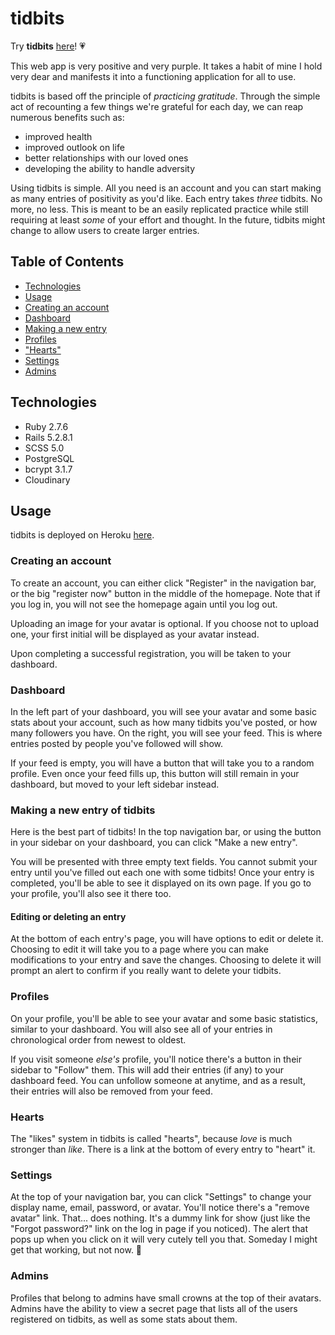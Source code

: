 # tidbits
Try **tidbits** [here](https://tidbitstime.herokuapp.com)! 💗

This web app is very positive and very purple. It takes a habit of mine I hold very dear and manifests it into a functioning application for all to use.

tidbits is based off the principle of *practicing gratitude*. Through the simple act of recounting a few things we're grateful for each day, we can reap numerous benefits such as:
* improved health
* improved outlook on life
* better relationships with our loved ones
* developing the ability to handle adversity

Using tidbits is simple. All you need is an account and you can start making as many entries of positivity as you'd like. Each entry takes *three* tidbits. No more, no less. This is meant to be an easily replicated practice while still requiring at least *some* of your effort and thought. In the future, tidbits might change to allow users to create larger entries.

## Table of Contents
* [Technologies](#technologies)
* [Usage](#usage)
* [Creating an account](#creating-an-account)
* [Dashboard](#dashboard)
* [Making a new entry](#making-a-new-entry-of-tidbits)
* [Profiles](#profiles)
* ["Hearts"](#hearts)
* [Settings](#settings)
* [Admins](#admins)


## Technologies
* Ruby 2.7.6
* Rails 5.2.8.1
* SCSS 5.0
* PostgreSQL
* bcrypt 3.1.7
* Cloudinary

## Usage
tidbits is deployed on Heroku [here](https://tidbitstime.herokuapp.com).

### Creating an account
To create an account, you can either click "Register" in the navigation bar, or the big "register now" button in the middle of the homepage. Note that if you log in, you will not see the homepage again until you log out.

Uploading an image for your avatar is optional. If you choose not to upload one, your first initial will be displayed as your avatar instead.

Upon completing a successful registration, you will be taken to your dashboard.

### Dashboard
In the left part of your dashboard, you will see your avatar and some basic stats about your account, such as how many tidbits you've posted, or how many followers you have. On the right, you will see your feed. This is where entries posted by people you've followed will show.

If your feed is empty, you will have a button that will take you to a random profile. Even once your feed fills up, this button will still remain in your dashboard, but moved to your left sidebar instead.

### Making a new entry of tidbits
Here is the best part of tidbits! In the top navigation bar, or using the button in your sidebar on your dashboard, you can click "Make a new entry".

You will be presented with three empty text fields. You cannot submit your entry until you've filled out each one with some tidbits! Once your entry is completed, you'll be able to see it displayed on its own page. If you go to your profile, you'll also see it there too.

#### Editing or deleting an entry
At the bottom of each entry's page, you will have options to edit or delete it. Choosing to edit it will take you to a page where you can make modifications to your entry and save the changes. Choosing to delete it will prompt an alert to confirm if you really want to delete your tidbits.

### Profiles
On your profile, you'll be able to see your avatar and some basic statistics, similar to your dashboard. You will also see all of your entries in chronological order from newest to oldest.

If you visit someone *else's* profile, you'll notice there's a button in their sidebar to "Follow" them. This will add their entries (if any) to your dashboard feed. You can unfollow someone at anytime, and as a result, their entries will also be removed from your feed.

### Hearts
The "likes" system in tidbits is called "hearts", because *love* is much stronger than *like*. There is a link at the bottom of every entry to "heart" it.

### Settings
At the top of your navigation bar, you can click "Settings" to change your display name, email, password, or avatar. You'll notice there's a "remove avatar" link. That... does nothing. It's a dummy link for show (just like the "Forgot password?" link on the log in page if you noticed). The alert that pops up when you click on it will very cutely tell you that. Someday I might get that working, but not now. 💃

### Admins
Profiles that belong to admins have small crowns at the top of their avatars. Admins have the ability to view a secret page that lists all of the users registered on tidbits, as well as some stats about them.